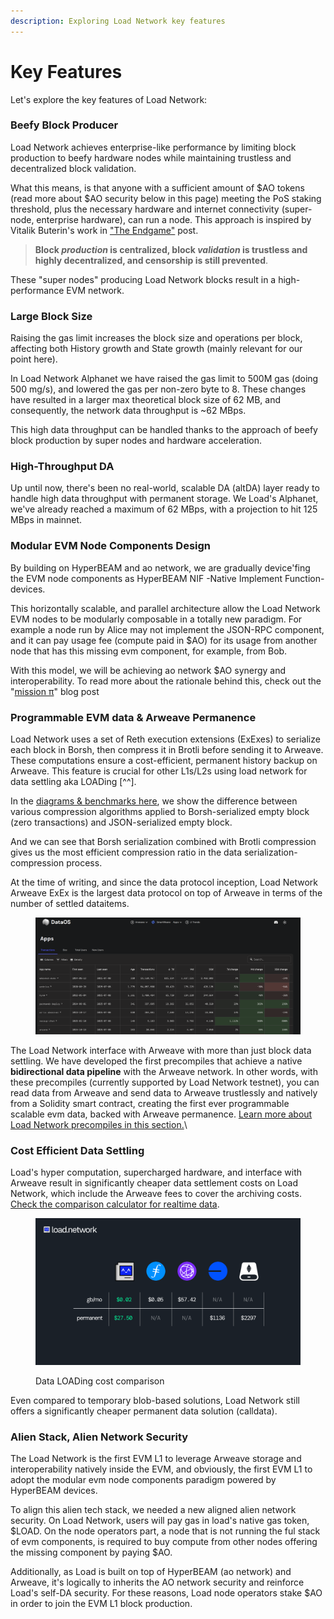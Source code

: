 ```yaml
---
description: Exploring Load Network key features
---
```


# Key Features&#x20;

Let's explore the key features of Load Network:

### Beefy Block Producer

Load Network achieves enterprise-like performance by limiting block production to beefy hardware nodes while maintaining trustless and decentralized block validation.

What this means, is that anyone with a sufficient amount of $AO tokens (read more about $AO security below in this page) meeting the PoS staking threshold, plus the necessary hardware and internet connectivity (super-node, enterprise hardware), can run a node. This approach is inspired by Vitalik Buterin's work in ["The Endgame"](https://vitalik.eth.limo/general/2021/12/06/endgame.html) post.

> **Block&#x20;**_**production**_**&#x20;is centralized, block&#x20;**_**validation**_**&#x20;is trustless and highly decentralized, and censorship is still prevented**.

These "super nodes" producing Load Network blocks result in a high-performance EVM network.

### Large Block Size

Raising the gas limit increases the block size and operations per block, affecting both History growth and State growth (mainly relevant for our point here).

In Load Network Alphanet we have raised the gas limit to 500M gas (doing 500 mg/s), and lowered the gas per non-zero byte to 8. These changes have resulted in a larger max theoretical block size of 62 MB, and consequently, the network data throughput is \~62 MBps.

This high data throughput can be handled thanks to the approach of beefy block production by super nodes and hardware acceleration.

### &#x20;High-Throughput DA

Up until now, there's been no real-world, scalable DA (altDA) layer ready to handle high data throughput with permanent storage. We Load's Alphanet, we've already reached a maximum of 62 MBps, with a projection to hit 125 MBps in mainnet.

### Modular EVM Node Components Design

By building on HyperBEAM and ao network, we are gradually device'fing the EVM node components as HyperBEAM NIF -Native Implement Function- devices.

This horizontally scalable, and parallel architecture allow the Load Network EVM nodes to be modularly composable in a totally new paradigm. For example a node run by Alice may not implement the JSON-RPC component, and it can pay usage fee (compute paid in $AO) for its usage from another node that has this missing evm component, for example, from Bob.

With this model, we will be achieving ao network $AO synergy and interoperability. To read more about the rationale behind this, check out the "[mission π](https://blog.decent.land/mission-pi/)" blog post

### Programmable EVM data & Arweave Permanence

Load Network uses a set of Reth execution extensions (ExExes) to serialize each block in Borsh, then compress it in Brotli before sending it to Arweave. These computations ensure a cost-efficient, permanent history backup on Arweave. This feature is crucial for other L1s/L2s using load network for data settling aka LOADing \[^^].&#x20;

In the [diagrams & benchmarks here](https://github.com/weaveVM/wvm-research), we show the difference between various compression algorithms applied to Borsh-serialized empty block (zero transactions) and JSON-serialized empty block.&#x20;

And we can see that Borsh serialization combined with Brotli compression gives us the most efficient compression ratio in the data serialization-compression process.

At the time of writing, and since the data protocol inception, Load Network Arweave ExEx is the largest data protocol on top of Arweave in terms of the number of settled dataitems.

<figure><img src="../.gitbook/assets/image.png" alt=""><figcaption></figcaption></figure>

The Load Network interface with Arweave with more than just block data settling. We have developed the first precompiles that achieve a native **bidirectional data pipeline** with the Arweave network. In other words, with these precompiles (currently supported by Load Network testnet), you can read data from Arweave and send data to Arweave trustlessly and natively from a Solidity smart contract, creating the first ever programmable scalable evm data, backed with Arweave permanence. [Learn more about Load Network precompiles in this section.](../using-load-network/supported-precompiles.md)\


### Cost Efficient Data Settling

Load's hyper computation, supercharged hardware, and interface with Arweave result in significantly cheaper data settlement costs on Load Network, which include the Arweave fees to cover the archiving costs. [Check the comparison calculator for realtime data](https://www.wvm.dev/calculator).

<figure><img src="../.gitbook/assets/image (24).png" alt=""><figcaption><p>Data LOADing cost comparison</p></figcaption></figure>

Even compared to temporary blob-based solutions, Load Network still offers a significantly cheaper permanent data solution (calldata).

### Alien Stack, Alien Network Security

The Load Network is the first EVM L1 to leverage Arweave storage and interoperability natively inside the EVM, and obviously, the first EVM L1 to adopt the modular evm node components paradigm powered by HyperBEAM devices.

To align this alien tech stack, we needed a new aligned alien network security.  On Load Network, users will pay gas in load's native gas token, $LOAD.  On the node operators part, a node that is not running the ful stack of evm components, is required to buy compute from other nodes offering the missing component by paying $AO.

Additionally, as Load is built on top of HyperBEAM (ao network) and Arweave, it's logically to inherits the AO network security and reinforce Load's self-DA security. For these reasons, Load node operators stake $AO in order to join the EVM L1 block production.
